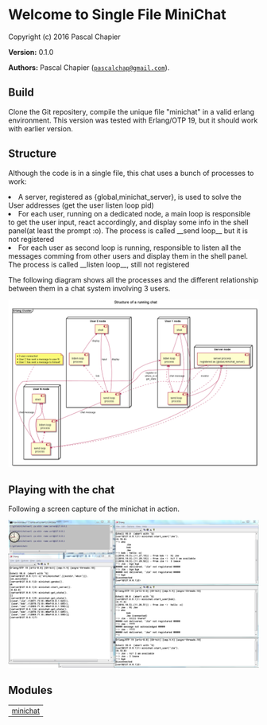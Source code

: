 

# Welcome to Single File MiniChat #

Copyright (c) 2016 Pascal Chapier

__Version:__ 0.1.0

__Authors:__ Pascal Chapier ([`pascalchap@gmail.com`](mailto:pascalchap@gmail.com)).


## Build ##

Clone the Git repositery, compile the unique file "minichat" in a valid erlang environment. This version was tested with Erlang/OTP 19, but
it should work with earlier version.


## Structure ##

Although the code is in a single file, this chat uses a bunch of processes to work:

<li> A server, registered as {global,minichat_server}, is used to solve the User addresses (get the user listen loop pid)</li>


<li> For each user, running on a dedicated node, a main loop is responsible to get the user input, react accordingly, and display some info in the shell panel(at least the prompt :o). The process is called __send loop__ but it is not registered</li>


<li> For each user as second loop is running, responsible to listen all the messages comming from other users and display them in the shell panel. The process is called __listen loop__, still not registered</li>

The following diagram shows all the processes and the different relationship between them in a chat system involving 3 users.

![Structure of a running chat involving 3 users](doc/structure.png)


## Playing with the chat ##

Following a screen capture of the minichat in action.

![Screen capture of the chat in action](doc/minichat.png)

## Modules ##


<table width="100%" border="0" summary="list of modules">
<tr><td><a href="http://github.com/pascalchap/minichat/blob/master/doc/minichat.md" class="module">minichat</a></td></tr></table>

